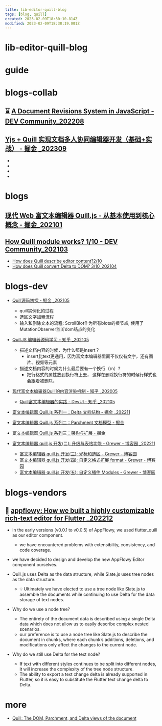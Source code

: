 ```yaml
---
title: lib-editor-quill-blog
tags: [blog, quill]
created: 2023-02-09T18:30:10.814Z
modified: 2023-02-09T18:30:19.001Z
---
```


# lib-editor-quill-blog

# guide

# blogs-collab

## ⌛️ [A Document Revisions System in JavaScript - DEV Community_202208](https://dev.to/kornatzky/a-document-revisions-system-in-javascript-1o3h)

## [Yjs + Quill 实现文档多人协同编辑器开发（基础+实战） - 掘金 _202309](https://juejin.cn/post/7273432426772070457)

- 
- 
- 
- 

# blogs

## [现代 Web 富文本编辑器 Quill.js - 从基本使用到核心概念 - 掘金_202101](https://juejin.cn/post/6918893948412887053)

## [How Quill module works? 1/10 - DEV Community_202103](https://dev.to/kagol/how-quill-module-works-319f)

- [How does Quill describe editor content?2/10](https://dev.to/kagol/how-does-quill-describe-editor-content-1i5g)
- [How does Quill convert Delta to DOM? 3/10_202104](https://dev.to/kagol/how-does-quill-convert-delta-to-dom-2664)
# blogs-dev
- [Quill源码初探 - 掘金 _202105](https://juejin.cn/post/6957219459421437966)
  - quill实例化的过程
  - 选区文字加粗流程
  - 输入和删除文本的流程: ScrollBlot作为所有blots的根节点, 使用了MutationObserver监听dom结点的变化

- [QuillJS 编辑器源码学习 - 知乎 _202105](https://zhuanlan.zhihu.com/p/374592382)
  - 描述文档内容的时候，为什么都是insert？
    - insert比text更通用，因为富文本编辑器里面不仅仅有文字，还有图片、视频等元素
  - 描述文档内容的时候为什么最后要有一个换行（\n）?
    - 把行格式的属性放到换行符上去， 这样在删除换行符的时候行样式也会跟着被删除，

- [现代富文本编辑器Quill的内容渲染机制 - 知乎 _202005](https://zhuanlan.zhihu.com/p/139533735)
  - [Quill富文本编辑器的实践 - DevUI - 知乎 _202105](https://zhuanlan.zhihu.com/p/375896194)

- [富文本编辑器 Quill.js 系列一：Delta 文档结构 - 掘金 _202211](https://juejin.cn/post/7166159151880486925)
- [富文本编辑器 Quill.js 系列二：Parchment 文档模型 - 掘金](https://juejin.cn/post/7166160927128043528)
- [富文本编辑器 Quill.js 系列三：架构与扩展 - 掘金](https://juejin.cn/post/7166171572372242463)

- [富文本编辑器 quill.js 开发(二): 升级与表格功能 - Grewer - 博客园 _202211](https://www.cnblogs.com/Grewer/p/16853103.html)
  - [富文本编辑器 quill.js 开发(三): 光标和选区 - Grewer - 博客园](https://www.cnblogs.com/Grewer/p/17074202.html)
  - [富文本编辑器 quill.js 开发(四): 自定义格式扩展 format - Grewer - 博客园](https://www.cnblogs.com/Grewer/p/17430021.html)
  - [富文本编辑器 quill.js 开发(五): 自定义插件 Modules - Grewer - 博客园](https://www.cnblogs.com/Grewer/p/17627630.html)
# blogs-vendors

## 🌰 [appflowy: How we built a highly customizable rich-text editor for Flutter _202212](https://blog.appflowy.io/how-we-built-a-highly-customizable-rich-text-editor-for-flutter/)

- in the early versions (v0.0.1 to v0.0.5) of AppFlowy, we used flutter_quill as our editor component.
  - we have encountered problems with extensibility, consistency, and code coverage.
- we have decided to design and develop the new AppFlowy Editor component ourselves.

- Quill.js uses Delta as the data structure, while Slate.js uses tree nodes as the data structure. 
  - 💡 Ultimately we have elected to use a tree node like Slate.js to assemble the documents while continuing to use Delta for the data storage of text nodes.
- Why do we use a node tree?
  - The entirety of the document data is described using a single Delta data which does not allow us to easily describe complex nested scenarios.
  - our preference is to use a node tree like Slate.js to describe the document in chunks, where each chunk’s additions, deletions, and modifications only affect the changes to the current node.
- Why do we still use Delta for the text node?
  - If text with different styles continues to be split into different nodes, it will increase the complexity of the tree node structure.
  - The ability to export a text change delta is already supported in Flutter, so it is easy to substitute the Flutter text change delta to Delta.
# more
- [Quill: The DOM, Parchment, and Delta views of the document](http://billauer.co.il/blog/2021/12/quill-document-views/)

